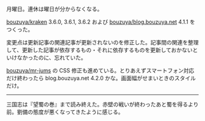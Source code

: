 月曜日。連休は曜日が分からなくなる。

[bouzuya/kraken][] 3.6.0, 3.6.1, 3.6.2 および [bouzuya/blog.bouzuya.net][] 4.1.1 をつくった。

変更点は更新記事の関連記事が更新されないのを修正した。記事間の関連を整理して、更新した記事が依存するもの・それに依存するものを更新しておかないといけなかったのに、忘れていた。

[bouzuya/mr-jums][] の CSS 修正も進めている。とりあえずスマートフォン対応だけ終わったら blog.bouzuya.net 4.2.0 かな。画面幅がせまいときのスタイルだけ。

-----

三国志は『望蜀の巻』まで読み終えた。赤壁の戦いが終わったあと蜀を得るより前。劉備の態度が悪くなってきたように感じる。

[bouzuya/kraken]: https://github.com/bouzuya/kraken
[bouzuya/blog.bouzuya.net]: https://github.com/bouzuya/blog.bouzuya.net
[bouzuya/mr-jums]: https://github.com/bouzuya/mr-jums
